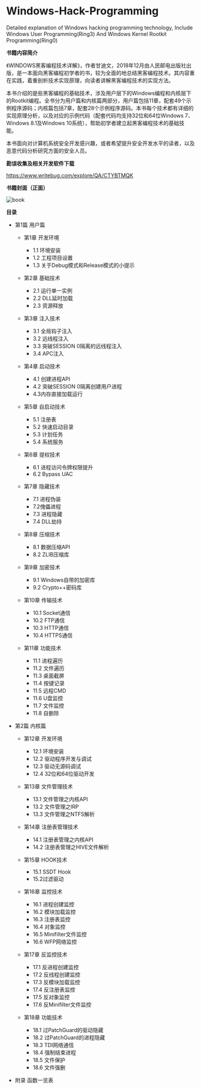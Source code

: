 # Windows-Hack-Programming

Detailed explanation of Windows hacking programming technology, Include Windows User Programming(Ring3) And Windows Kernel Rootkit Programming(Ring0)

**书籍内容简介**

《WINDOWS黑客编程技术详解》，作者甘迪文，2018年12月由人民邮电出版社出版，是一本面向黑客编程初学者的书，较为全面的地总结黑客编程技术。其内容重在实践，着重剖析技术实现原理，向读者讲解黑客编程技术的实现方法。

本书介绍的是些黑客编程的基础技术，涉及用户层下的Windows编程和内核层下的Rootkit编程。全书分为用户篇和内核篇两部分，用户篇包括11章，配套49个示例程序源码；内核篇包括7章，配套28个示例程序源码。本书每个技术都有详细的实现原理分析，以及对应的示例代码（配套代码均支持32位和64位Windows 7、Windows 8.1及Windows 10系统），帮助初学者建立起黑客编程技术的基础技能。

本书面向对计算机系统安全开发感兴趣，或者希望提升安全开发水平的读者，以及恶意代码分析研究方面的安全人员。

**勘误收集及相关开发软件下载**

https://www.writebug.com/explore/QA/CTYBTMQK

**书籍封面（正面）**

![book](https://github.com/BigGan/Windows-Hack-Programming/blob/master/book.jpg)

**目录**

- 第1篇 用户篇

  - 第1章 开发环境
    - 1.1 环境安装
    - 1.2 工程项目设置
    - 1.3 关于Debug模式和Release模式的小提示

  - 第2章 基础技术
    - 2.1 运行单一实例
    - 2.2 DLL延时加载
    - 2.3 资源释放

  - 第3章 注入技术
    - 3.1 全局钩子注入
    - 3.2 远线程注入
    - 3.3 突破SESSION 0隔离的远线程注入
    - 3.4 APC注入

  - 第4章 启动技术
    - 4.1 创建进程API
    - 4.2 突破SESSION 0隔离创建用户进程
    - 4.3内存直接加载运行

  - 第5章 自启动技术
    - 5.1 注册表
    - 5.2 快速启动目录
    - 5.3 计划任务
    - 5.4 系统服务

  - 第6章 提权技术
    - 6.1 进程访问令牌权限提升
    - 6.2 Bypass UAC

  - 第7章 隐藏技术
    - 7.1 进程伪装
    - 7.2傀儡进程
    - 7.3 进程隐藏
    - 7.4 DLL劫持

  - 第8章 压缩技术
    - 8.1 数据压缩API
    - 8.2 ZLIB压缩库

  - 第9章 加密技术
    - 9.1 Windows自带的加密库
    - 9.2 Crypto++密码库

  - 第10章 传输技术
    - 10.1 Socket通信
    - 10.2 FTP通信
    - 10.3 HTTP通信
    - 10.4 HTTPS通信

  - 第11章 功能技术
    - 11.1 进程遍历
    - 11.2 文件遍历
    - 11.3 桌面截屏
    - 11.4 按键记录
    - 11.5 远程CMD
    - 11.6 U盘监控
    - 11.7 文件监控
    - 11.8 自删除

- 第2篇 内核篇

  - 第12章 开发环境
    - 12.1 环境安装
    - 12.2 驱动程序开发与调试
    - 12.3 驱动无源码调试
    - 12.4 32位和64位驱动开发

  - 第13章 文件管理技术
    - 13.1 文件管理之内核API
    - 13.2 文件管理之IRP
    - 13.3 文件管理之NTFS解析

  - 第14章 注册表管理技术
    - 14.1 注册表管理之内核API
    - 14.2 注册表管理之HIVE文件解析

  - 第15章 HOOK技术
    - 15.1 SSDT Hook
    - 15.2过滤驱动

  - 第16章 监控技术
    - 16.1 进程创建监控
    - 16.2 模块加载监控
    - 16.3 注册表监控
    - 16.4 对象监控
    - 16.5 Minifilter文件监控
    - 16.6 WFP网络监控

  - 第17章 反监控技术
    - 17.1 反进程创建监控
    - 17.2 反线程创建监控
    - 17.3 反模块加载监控
    - 17.4 反注册表监控
    - 17.5 反对象监控
    - 17.6 反Minifilter文件监控

  - 第18章 功能技术
    - 18.1 过PatchGuard的驱动隐藏
    - 18.2 过PatchGuard的进程隐藏
    - 18.3 TDI网络通信
    - 18.4 强制结束进程
    - 18.5 文件保护
    - 18.6 文件强删

- 附录 函数一览表




